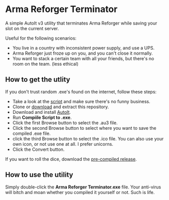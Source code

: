 # Arma Reforger Terminator
A simple AutoIt v3 utility that terminates Arma Reforger while saving your slot on the current server.

Useful for the following scenarios:
* You live in a country with inconsistent power supply, and use a UPS.
* Arma Reforger just froze up on you, and you can't close it normally.
* You want to stack a certain team with all your friends, but there's no room on the team. (less ethical)

## How to get the utlity
If you don't trust random .exe's found on the internet, follow these steps:
* Take a look at the [script](https://github.com/ExpendaBubble/TerminateArmaReforger/blob/main/TerminateArmaReforger.au3) and make sure there's no funny business.
* Clone or [download](https://github.com/ExpendaBubble/TerminateArmaReforger/archive/refs/heads/main.zip) and extract this repository.
* Download and install [AutoIt](https://www.autoitscript.com/site/autoit/downloads/).
* Run **Compiile Script to .exe**.
* Click the first Browse button to select the .au3 file.
* Click the second Browse button to select where you want to save the compiled .exe file.
* click the third Browse button to select the .ico file. You can also use your own icon, or not use one at all. I prefer unicorns.
* Click the Convert button.

If you want to roll the dice, download the [pre-compiled release](https://github.com/ExpendaBubble/TerminateArmaReforger/releases/download/v1.0.0/Arma.Reforger.Terminator.exe).

## How to use the utility
Simply double-click the **Arma Reforger Terminator.exe** file. Your anti-virus will bitch and moan whether you compiled it yourself or not. Such is life.